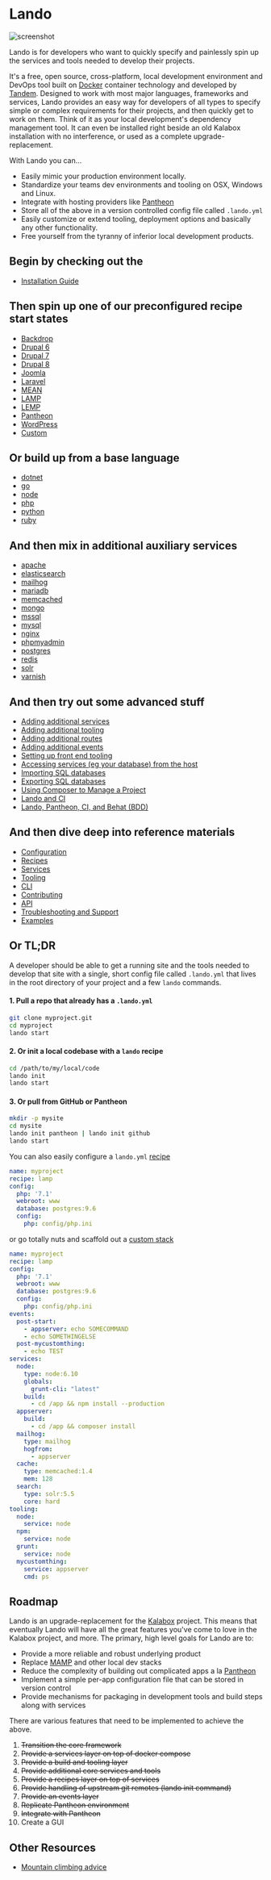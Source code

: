 Lando
=====

![screenshot](https://raw.githubusercontent.com/lando/lando/master/docs/images/lando-screenshot.png)

Lando is for developers who want to quickly specify and painlessly spin up the services and tools needed to develop their projects.

It's a free, open source, cross-platform, local development environment and DevOps tool built on [Docker](http://docker.com) container technology and developed by [Tandem](http://thinktandem.io). Designed to work with most major languages, frameworks and services, Lando provides an easy way for developers of all types to specify simple or complex requirements for their projects, and then quickly get to work on them. Think of it as your local development's dependency management tool. It can even be installed right beside an old Kalabox installation with no interference, or used as a complete upgrade-replacement.

With Lando you can...

*   Easily mimic your production environment locally.
*   Standardize your teams dev environments and tooling on OSX, Windows and Linux.
*   Integrate with hosting providers like [Pantheon](https://pantheon.io)
*   Store all of the above in a version controlled config file called `.lando.yml`
*   Easily customize or extend tooling, deployment options and basically any other functionality.
*   Free yourself from the tyranny of inferior local development products.

Begin by checking out the
-------------------------

*   [Installation Guide](http://docs.devwithlando.io/installation/installing.html)

Then spin up one of our preconfigured recipe start states
---------------------------------------------------------

*   [Backdrop](http://docs.devwithlando.io/tutorials/backdrop.html)
*   [Drupal 6](http://docs.devwithlando.io/tutorials/drupal6.html)
*   [Drupal 7](http://docs.devwithlando.io/tutorials/drupal7.html)
*   [Drupal 8](http://docs.devwithlando.io/tutorials/drupal8.html)
*   [Joomla](http://docs.devwithlando.io/tutorials/joomla.html)
*   [Laravel](http://docs.devwithlando.io/tutorials/laravel.html)
*   [MEAN](http://docs.devwithlando.io/tutorials/mean.html)
*   [LAMP](http://docs.devwithlando.io/tutorials/lamp.html)
*   [LEMP](http://docs.devwithlando.io/tutorials/lemp.html)
*   [Pantheon](http://docs.devwithlando.io/tutorials/pantheon.html)
*   [WordPress](http://docs.devwithlando.io/tutorials/wordpress.html)
*   [Custom](http://docs.devwithlando.io/tutorials/custom.html)

Or build up from a base language
--------------------------------

*   [dotnet](http://docs.devwithlando.io/services/dotnet.html)
*   [go](http://docs.devwithlando.io/services/go.html)
*   [node](http://docs.devwithlando.io/services/node.html)
*   [php](http://docs.devwithlando.io/services/php.html)
*   [python](http://docs.devwithlando.io/services/python.html)
*   [ruby](http://docs.devwithlando.io/services/ruby.html)

And then mix in additional auxiliary services
---------------------------------------------

*   [apache](http://docs.devwithlando.io/services/apache.html)
*   [elasticsearch](http://docs.devwithlando.io/services/elasticsearch.html)
*   [mailhog](http://docs.devwithlando.io/services/mailhog.html)
*   [mariadb](http://docs.devwithlando.io/services/mariadb.html)
*   [memcached](http://docs.devwithlando.io/services/memcached.html)
*   [mongo](http://docs.devwithlando.io/services/mongo.html)
*   [mssql](http://docs.devwithlando.io/services/mssql.html)
*   [mysql](http://docs.devwithlando.io/services/mysql.html)
*   [nginx](http://docs.devwithlando.io/services/nginx.html)
*   [phpmyadmin](http://docs.devwithlando.io/services/phpmyadmin.html)
*   [postgres](http://docs.devwithlando.io/services/postgres.html)
*   [redis](http://docs.devwithlando.io/services/redis.html)
*   [solr](http://docs.devwithlando.io/services/solr.html)
*   [varnish](http://docs.devwithlando.io/services/varnish.html)

And then try out some advanced stuff
------------------------------------

*   [Adding additional services](http://docs.devwithlando.io/tutorials/setup-additional-services.html)
*   [Adding additional tooling](http://docs.devwithlando.io/tutorials/setup-additional-tooling.html)
*   [Adding additional routes](http://docs.devwithlando.io/config/proxy.html)
*   [Adding additional events](http://docs.devwithlando.io/config/events.html)
*   [Setting up front end tooling](http://docs.devwithlando.io/tutorials/frontend.html)
*   [Accessing services (eg your database) from the host](http://docs.devwithlando.io/tutorials/frontend.html)
*   [Importing SQL databases](http://docs.devwithlando.io/tutorials/db-import.html)
*   [Exporting SQL databases](http://docs.devwithlando.io/tutorials/db-export.html)
*   [Using Composer to Manage a Project](http://docs.devwithlando.io/tutorials/composer-tutorial.html)
*   [Lando and CI](http://docs.devwithlando.io/tutorials/lando-and-ci.html)
*   [Lando, Pantheon, CI, and Behat (BDD)](http://docs.devwithlando.io/tutorials/lando-pantheon-workflow.html)

And then dive deep into reference materials
-------------------------------------------

*   [Configuration](http://docs.devwithlando.io/config/lando.html)
*   [Recipes](http://docs.devwithlando.io/config/services.html)
*   [Services](http://docs.devwithlando.io/config/services.html)
*   [Tooling](http://docs.devwithlando.io/config/tooling.html)
*   [CLI](http://docs.devwithlando.io/cli/usage.html)
*   [Contributing](http://docs.devwithlando.io/dev/contributing.html)
*   [API](http://docs.devwithlando.io/dev/api/lando.html)
*   [Troubleshooting and Support](http://docs.devwithlando.io/troubleshooting/logs.html)
*   [Examples](https://github.com/lando/lando/tree/master/examples)

Or TL;DR
--------

A developer should be able to get a running site and the tools needed to develop that site with a single, short config file called `.lando.yml` that lives in the root directory of your project and a few `lando` commands.

#### 1. Pull a repo that already has a `.lando.yml`

```bash
git clone myproject.git
cd myproject
lando start
```

#### 2. Or init a local codebase with a `lando` recipe

```bash
cd /path/to/my/local/code
lando init
lando start
```

#### 3. Or pull from GitHub or Pantheon

```bash
mkdir -p mysite
cd mysite
lando init pantheon | lando init github
lando start
```

You can also easily configure a `lando.yml` [recipe](http://docs.devwithlando.io/config/recipe.html)

```yml
name: myproject
recipe: lamp
config:
  php: '7.1'
  webroot: www
  database: postgres:9.6
  config:
    php: config/php.ini
```

or go totally nuts and scaffold out a [custom stack](http://docs.devwithlando.io/config/services.html)

```yml
name: myproject
recipe: lamp
config:
  php: '7.1'
  webroot: www
  database: postgres:9.6
  config:
    php: config/php.ini
events:
  post-start:
    - appserver: echo SOMECOMMAND
    - echo SOMETHINGELSE
  post-mycustomthing:
    - echo TEST
services:
  node:
    type: node:6.10
    globals:
      grunt-cli: "latest"
    build:
      - cd /app && npm install --production
  appserver:
    build:
      - cd /app && composer install
  mailhog:
    type: mailhog
    hogfrom:
      - appserver
  cache:
    type: memcached:1.4
    mem: 128
  search:
    type: solr:5.5
    core: hard
tooling:
  node:
    service: node
  npm:
    service: node
  grunt:
    service: node
  mycustomthing:
    service: appserver
    cmd: ps
```

Roadmap
-------

Lando is an upgrade-replacement for the [Kalabox](http://kalabox.io) project. This means that eventually Lando will have all the great features you've come to love in the Kalabox project, and more. The primary, high level goals for Lando are to:

*   Provide a more reliable and robust underlying product
*   Replace [MAMP](http://mamp.info) and other local dev stacks
*   Reduce the complexity of building out complicated apps a la [Pantheon](http://pantheon.io)
*   Implement a simple per-app configuration file that can be stored in version control
*   Provide mechanisms for packaging in development tools and build steps along with services

There are various features that need to be implemented to achieve the above.

1.  ~~Transition the core framework~~
2.  ~~Provide a services layer on top of docker compose~~
3.  ~~Provide a build and tooling layer~~
4.  ~~Provide additional core services and tools~~
5.  ~~Provide a recipes layer on top of services~~
6.  ~~Provide handling of upstream git remotes (lando init command)~~
7.  ~~Provide an events layer~~
8.  ~~Replicate Pantheon environment~~
9.  ~~Integrate with Pantheon~~
10. Create a GUI

Other Resources
---------------

*   [Mountain climbing advice](https://www.youtube.com/watch?v=tkBVDh7my9Q)
